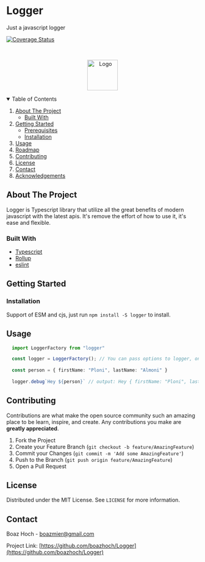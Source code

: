 # Logger
Just a javascript logger

[![Coverage Status](https://coveralls.io/repos/github/boazhoch/Logger/badge.svg?t=73ePoQ)](https://coveralls.io/github/boazhoch/Logger)


<!-- PROJECT LOGO -->
<br />
<p align="center">
  <a href="https://github.com/othneildrew/Best-README-Template">
    <img src="images/logo.png" alt="Logo" width="80" height="80">
  </a>
</p>

<!-- TABLE OF CONTENTS -->
<details open="open">
  <summary>Table of Contents</summary>
  <ol>
    <li>
      <a href="#about-the-project">About The Project</a>
      <ul>
        <li><a href="#built-with">Built With</a></li>
      </ul>
    </li>
    <li>
      <a href="#getting-started">Getting Started</a>
      <ul>
        <li><a href="#prerequisites">Prerequisites</a></li>
        <li><a href="#installation">Installation</a></li>
      </ul>
    </li>
    <li><a href="#usage">Usage</a></li>
    <li><a href="#roadmap">Roadmap</a></li>
    <li><a href="#contributing">Contributing</a></li>
    <li><a href="#license">License</a></li>
    <li><a href="#contact">Contact</a></li>
    <li><a href="#acknowledgements">Acknowledgements</a></li>
  </ol>
</details>



<!-- ABOUT THE PROJECT -->
## About The Project

Logger is Typescript library that utilize all the great benefits of modern javascript with the latest apis.
It's remove the effort of how to use it, it's ease and flexible.

### Built With

* [Typescript](https://www.typescriptlang.org/)
* [Rollup](https://rollupjs.org/guide/en/)
* [eslint](https://eslint.org/)

<!-- GETTING STARTED -->
## Getting Started

### Installation

Support of ESM and cjs, just run `npm install -S logger` to install.


<!-- USAGE EXAMPLES -->
## Usage

```typescript
  import LoggerFactory from "logger"

  const logger = LoggerFactory(); // You can pass options to logger, once you initilize logger it will get the same instance back ( Logger is singleton ).
  
  const person = { firstName: "Ploni", lastName: "Almoni" }
  
  logger.debug`Hey ${person}` // output: Hey { firstName: "Ploni", lastName: "Almoni" }
```

<!-- CONTRIBUTING -->
## Contributing

Contributions are what make the open source community such an amazing place to be learn, inspire, and create. Any contributions you make are **greatly appreciated**.

1. Fork the Project
2. Create your Feature Branch (`git checkout -b feature/AmazingFeature`)
3. Commit your Changes (`git commit -m 'Add some AmazingFeature'`)
4. Push to the Branch (`git push origin feature/AmazingFeature`)
5. Open a Pull Request

<!-- LICENSE -->
## License

Distributed under the MIT License. See `LICENSE` for more information.



<!-- CONTACT -->
## Contact

Boaz Hoch - boazmier@gmail.com

Project Link: [https://github.com/boazhoch/Logger](https://github.com/boazhoch/Logger)
